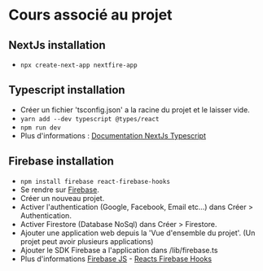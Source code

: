 # Cours associé au projet

## NextJs installation

- ```npx create-next-app nextfire-app ```

## Typescript installation
- Créer un fichier 'tsconfig.json' a la racine du projet et le laisser vide.
- ```yarn add --dev typescript @types/react ```
- ```npm run dev```
- Plus d'informations : [Documentation NextJs Typescript](https://nextjs.org/docs/basic-features/typescript) 

## Firebase installation
- ```npm install firebase react-firebase-hooks```
- Se rendre sur [Firebase](https://firebase.google.com/).
- Créer un nouveau projet.
- Activer l'authentication (Google, Facebook, Email etc...) dans Créer > Authentication.
- Activer Firestore (Database NoSql) dans Créer > Firestore.
- Ajouter une application web depuis la 'Vue d'ensemble du projet'. (Un projet peut avoir plusieurs applications)
- Ajouter le SDK Firebase a l'application dans /lib/firebase.ts
- Plus d'informations [Firebase JS](https://firebase.google.com/docs/web/setup) - [Reacts Firebase Hooks](https://www.npmjs.com/package/react-firebase-hooks)